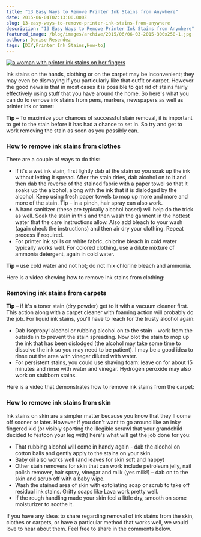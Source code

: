 ```yaml
---
title: "13 Easy Ways to Remove Printer Ink Stains from Anywhere"
date: 2015-06-04T02:13:00.000Z
slug: 13-easy-ways-to-remove-printer-ink-stains-from-anywhere
description: "13 Easy Ways to Remove Printer Ink Stains from Anywhere"
featured_image: /blog/images/archive/2015/06/06-03-2015-300x250-1.jpg
authors: Denise Resendez
tags: [DIY,Printer Ink Stains,How-to]
---
```


[![a woman with printer ink stains on her fingers](/blog/images/06-03-2015-300x250.jpg)](/blog/images/06-03-2015-300x250.jpg)

Ink stains on the hands, clothing or on the carpet may be inconvenient; they may even be dismaying if you particularly like that outfit or carpet. However the good news is that in most cases it is possible to get rid of stains fairly effectively using stuff that you have around the home. So here's what you can do to remove ink stains from pens, markers, newspapers as well as printer ink or toner:

**Tip** – To maximize your chances of successful stain removal, it is important to get to the stain before it has had a chance to set in. So try and get to work removing the stain as soon as you possibly can.

### How to remove ink stains from clothes

There are a couple of ways to do this:

* If it's a wet ink stain, first lightly dab at the stain so you soak up the ink without letting it spread. After the stain dries, dab alcohol on to it and then dab the reverse of the stained fabric with a paper towel so that it soaks up the alcohol, along with the ink that it is dislodged by the alcohol. Keep using fresh paper towels to mop up more and more and more of the stain. Tip – in a pinch, hair spray can also work.
* A hand sanitizer (these are typically alcohol based) will help do the trick as well. Soak the stain in this and then wash the garment in the hottest water that the care instructions allow. Also add bleach to your wash (again check the instructions) and then air dry your clothing. Repeat process if required.
* For printer ink spills on white fabric, chlorine bleach in cold water typically works well. For colored clothing, use a dilute mixture of ammonia detergent, again in cold water.

**Tip** – use cold water and not hot; do not mix chlorine bleach and ammonia.

Here is a video showing how to remove ink stains from clothing:

### Removing ink stains from carpets

 **Tip** – if it's a toner stain (dry powder) get to it with a vacuum cleaner first. This action along with a carpet cleaner with foaming action will probably do the job. For liquid ink stains, you'll have to reach for the trusty alcohol again:

* Dab Isopropyl alcohol or rubbing alcohol on to the stain – work from the outside in to prevent the stain spreading. Now blot the stain to mop up the ink that has been dislodged (the alcohol may take some time to dissolve the ink so you may need to be patient). I may be a good idea to rinse out the area with vinegar diluted with water.
* For persistent stains, you could use shaving foam: leave on for about 15 minutes and rinse with water and vinegar. Hydrogen peroxide may also work on stubborn stains.

Here is a video that demonstrates how to remove ink stains from the carpet:

### How to remove ink stains from skin

Ink stains on skin are a simpler matter because you know that they'll come off sooner or later. However if you don't want to go around like an inky fingered kid (or visibly sporting the illegible scrawl that your grandchild decided to festoon your leg with) here's what will get the job done for you:

* That rubbing alcohol will come in handy again - dab the alcohol on cotton balls and gently apply to the stains on your skin.
* Baby oil also works well (and leaves for skin soft and happy)
* Other stain removers for skin that can work include petroleum jelly, nail polish remover, hair spray, vinegar and milk (yes milk!) – dab on to the skin and scrub off with a baby wipe.
* Wash the stained area of skin with exfoliating soap or scrub to take off residual ink stains. Gritty soaps like Lava work pretty well.
* If the rough handling made your skin feel a little dry, smooth on some moisturizer to soothe it.

If you have any ideas to share regarding removal of ink stains from the skin, clothes or carpets, or have a particular method that works well, we would love to hear about them. Feel free to share in the comments below.